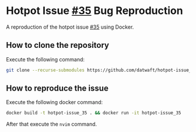 # Hotpot Issue [#35](https://github.com/rktjmp/hotpot.nvim/issues/35) Bug Reproduction

A reproduction of the hotpot issue [#35](https://github.com/rktjmp/hotpot.nvim/issues/35) using Docker.

## How to clone the repository

Execute the following command:

```sh
git clone --recurse-submodules https://github.com/datwaft/hotpot-issue_35 --branch success
```

## How to reproduce the issue

Execute the following docker command:

```sh
docker build -t hotpot-issue_35 . && docker run -it hotpot-issue_35
```

After that execute the `nvim` command.
